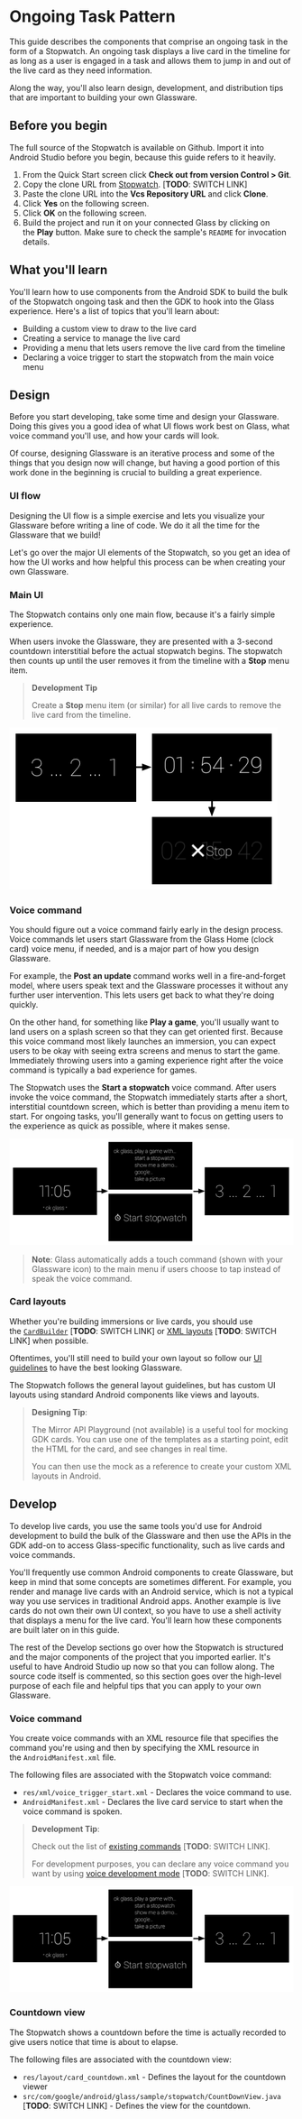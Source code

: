 # Ongoing Task Pattern

This guide describes the components that comprise an ongoing task in the form of a Stopwatch. An ongoing task displays a live card in the timeline for as long as a user is engaged in a task and allows them to jump in and out of the live card as they need information.

Along the way, you'll also learn design, development, and distribution tips that are important to building your own Glassware.

## Before you begin

The full source of the Stopwatch is available on Github. Import it into Android Studio before you begin, because this guide refers to it heavily.

1.  From the Quick Start screen click **Check out from version Control > Git**.
2.  Copy the clone URL from [Stopwatch](https://github.com/googleglass/gdk-stopwatch-sample). [**TODO**: SWITCH LINK]
3.  Paste the clone URL into the **Vcs Repository URL** and click **Clone**.
4.  Click **Yes** on the following screen.
5.  Click **OK** on the following screen.
6.  Build the project and run it on your connected Glass by clicking on the **Play** button. Make sure to check the sample's `README` for invocation details.

## What you'll learn

You'll learn how to use components from the Android SDK to build the bulk of the Stopwatch ongoing task and then the GDK to hook into the Glass experience. Here's a list of topics that you'll learn about:

-   Building a custom view to draw to the live card
-   Creating a service to manage the live card
-   Providing a menu that lets users remove the live card from the timeline
-   Declaring a voice trigger to start the stopwatch from the main voice menu

## Design

Before you start developing, take some time and design your Glassware. Doing this gives you a good idea of what UI flows work best on Glass, what voice command you'll use, and how your cards will look.

Of course, designing Glassware is an iterative process and some of the things that you design now will change, but having a good portion of this work done in the beginning is crucial to building a great experience.

### UI flow

Designing the UI flow is a simple exercise and lets you visualize your Glassware before writing a line of code. We do it all the time for the Glassware that we build!

Let's go over the major UI elements of the Stopwatch, so you get an idea of how the UI works and how helpful this process can be when creating your own Glassware.

### Main UI

The Stopwatch contains only one main flow, because it's a fairly simple experience.

When users invoke the Glassware, they are presented with a 3-second countdown interstitial before the actual stopwatch begins. The stopwatch then counts up until the user removes it from the timeline with a **Stop** menu item.

> **Development Tip**
>
> Create a **Stop** menu item (or similar) for all live cards to remove the live card from the timeline.

![](./static/ongoing-task-stopwatch-ui.png)

### Voice command

You should figure out a voice command fairly early in the design process. Voice commands let users start Glassware from the Glass Home (clock card) voice menu, if needed, and is a major part of how you design Glassware.

For example, the **Post an update** command works well in a fire-and-forget model, where users speak text and the Glassware processes it without any further user intervention. This lets users get back to what they're doing quickly.

On the other hand, for something like **Play a game**, you'll usually want to land users on a splash screen so that they can get oriented first. Because this voice command most likely launches an immersion, you can expect users to be okay with seeing extra screens and menus to start the game. Immediately throwing users into a gaming experience right after the voice command is typically a bad experience for games.

The Stopwatch uses the **Start a stopwatch** voice command. After users invoke the voice command, the Stopwatch immediately starts after a short, interstitial countdown screen, which is better than providing a menu item to start. For ongoing tasks, you'll generally want to focus on getting users to the experience as quick as possible, where it makes sense.

![](./static/ongoing-task-invocation.png)

> **Note**: Glass automatically adds a touch command (shown with your Glassware icon) to the main menu if users choose to tap instead of speak the voice command.

### Card layouts

Whether you're building immersions or live cards, you should use the [`CardBuilder`](https://developers.google.com/glass/develop/gdk/card-design#glass-styled_cards) [**TODO**: SWITCH LINK] or [XML layouts](https://developers.google.com/glass/develop/gdk/card-design#xml_layouts) [**TODO**: SWITCH LINK] when possible.

Oftentimes, you'll still need to build your own layout so follow our [UI guidelines](../../design/style.md#metrics_and_grids) to have the best looking Glassware.

The Stopwatch follows the general layout guidelines, but has custom UI layouts using standard Android components like views and layouts.

> **Designing Tip**:
> 
> The Mirror API Playground (not available) is a useful tool for mocking GDK cards. You can use one of the templates as a starting point, edit the HTML for the card, and see changes in real time.
> 
> You can then use the mock as a reference to create your custom XML layouts in Android.

## Develop

To develop live cards, you use the same tools you'd use for Android development to build the bulk of the Glassware and then use the APIs in the GDK add-on to access Glass-specific functionality, such as live cards and voice commands.

You'll frequently use common Android components to create Glassware, but keep in mind that some concepts are sometimes different. For example, you render and manage live cards with an Android service, which is not a typical way you use services in traditional Android apps. Another example is live cards do not own their own UI context, so you have to use a shell activity that displays a menu for the live card. You'll learn how these components are built later on in this guide.

The rest of the Develop sections go over how the Stopwatch is structured and the major components of the project that you imported earlier. It's useful to have Android Studio up now so that you can follow along. The source code itself is commented, so this section goes over the high-level purpose of each file and helpful tips that you can apply to your own Glassware.

### Voice command

You create voice commands with an XML resource file that specifies the command you're using and then by specifying the XML resource in the `AndroidManifest.xml` file.

The following files are associated with the Stopwatch voice command:

-   `res/xml/voice_trigger_start.xml` - Declares the voice command to use.
-   `AndroidManifest.xml` - Declares the live card service to start when the voice command is spoken.

> **Development Tip**:
> 
> Check out the list of [existing commands](https://developers.google.com/glass/develop/gdk/reference/com/google/android/glass/app/VoiceTriggers.Command) [**TODO**: SWITCH LINK].
> 
> For development purposes, you can declare any voice command you want by using [voice development mode](https://developers.google.com/glass/develop/gdk/starting-glassware#unlisted_commands) [**TODO**: SWITCH LINK].

![](./static/ongoing-task-invocation.png)

### Countdown view

The Stopwatch shows a countdown before the time is actually recorded to give users notice that time is about to elapse.

The following files are associated with the countdown view:

-   `res/layout/card_countdown.xml` - Defines the layout for the countdown viewer
-   `src/com/google/android/glass/sample/stopwatch/CountDownView.java` [**TODO**: SWITCH LINK] - Defines the view for the countdown.

